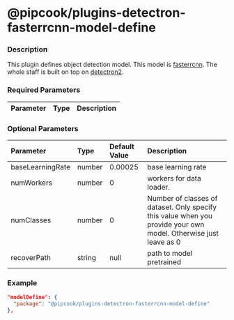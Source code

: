 # @pipcook/plugins-detectron-fasterrcnn-model-define

### Description

This plugin defines object detection model. This model is [fasterrcnn](https://arxiv.org/abs/1506.01497). The whole staff is built on top on [detectron2](https://github.com/facebookresearch/detectron2).


### Required Parameters

| Parameter | Type | Description |
|:----------|:-----|:------------|


### Optional Parameters

| Parameter | Type | Default Value | Description |
|:----------|:-----|:------|:-----|
|baseLearningRate|number|0.00025|base learning rate|
|numWorkers|number|0|workers for data loader.|
|numClasses|number|0|Number of classes of dataset. Only specify this value when you provide your own model. Otherwise just leave as 0|
|recoverPath|string|null|path to model pretrained|


### Example
```json
"modelDefine": {
  "package": "@pipcook/plugins-detectron-fasterrcnn-model-define"
},
```

